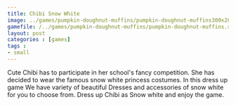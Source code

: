 ```yaml
---
title: Chibi Snow White
image: ../games/pumpkin-doughnut-muffins/pumpkin-doughnut-muffins300x200.jpg
gamefile: /../games/pumpkin-doughnut-muffins/pumpkin-doughnut-muffins.swf
layout: post
categories : [games]
tags : 
- small
---
```


 Cute Chibi has to participate in her school's fancy competition. She has decided to wear the famous snow white princess costumes. In this dress up game We have variety of beautiful Dresses and accessories of snow white for you to choose from. Dress up Chibi as Snow white and enjoy the game.